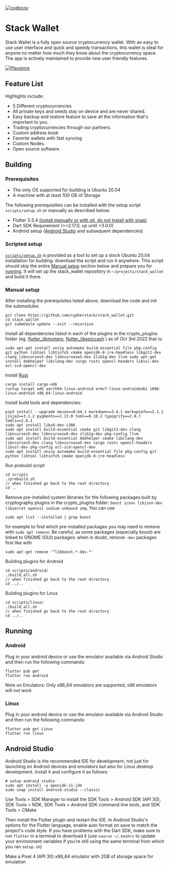 [![codecov](https://codecov.io/gh/cypherstack/stack_wallet/branch/main/graph/badge.svg?token=PM1N56UTEW)](https://codecov.io/gh/cypherstack/stack_wallet)

# Stack Wallet
Stack Wallet is a fully open source cryptocurrency wallet. With an easy to use user interface and quick and speedy transactions, this wallet is ideal for anyone no matter how much they know about the cryptocurrency space. The app is actively maintained to provide new user friendly features.

[![Playstore](https://bluewallet.io/img/play-store-badge.svg)](https://play.google.com/store/apps/details?id=com.cypherstack.stackwallet)

## Feature List

Highlights include:
- 5 Different cryptocurrencies
- All private keys and seeds stay on device and are never shared.
- Easy backup and restore feature to save all the information that's important to you.
- Trading cryptocurrencies through our partners.
- Custom address book
- Favorite wallets with fast syncing
- Custom Nodes.
- Open source software.

## Building
### Prerequisites
- The only OS supported for building is Ubuntu 20.04
- A machine with at least 100 GB of Storage

The following prerequisities can be installed with the setup script `scripts/setup.sh` or manually as described below:

- Flutter 3.3.4 [(install manually or with git, do not install with snap)](https://docs.flutter.dev/get-started/install)
- Dart SDK Requirement (>=2.17.0, up until <3.0.0)
- Android setup ([Android Studio](https://developer.android.com/studio) and subsequent dependencies)

### Scripted setup
[`scripts/setup.sh`](https://github.com/cypherstack/stack_wallet/blob/main/scripts/setup.sh) is provided as a tool to set up a stock Ubuntu 20.04 installation for building: download the script and run it anywhere.  This script should skip the entire [Manual setup](#manual-setup) section below and prepare you for [running](#running).  It will set up the stack_wallet repository in `~/projects/stack_wallet` and build it there. 

### Manual setup
After installing the prerequisites listed above, download the code and init the submodules
```
git clone https://github.com/cypherstack/stack_wallet.git
cd stack_wallet
git submodule update --init --recursive
```

Install all dependencies listed in each of the plugins in the crypto_plugins folder (eg. [flutter_libmonero](https://github.com/cypherstack/flutter_libmonero/blob/main/howto-build-android.md), [flutter_libepiccash](https://github.com/cypherstack/flutter_libepiccash) ) as of Oct 3rd 2022 that is:
```
sudo apt-get install unzip automake build-essential file pkg-config git python libtool libtinfo5 cmake openjdk-8-jre-headless libgit2-dev clang libncurses5-dev libncursesw5-dev zlib1g-dev llvm sudo apt-get install debhelper libclang-dev cargo rustc opencl-headers libssl-dev ocl-icd-opencl-dev
```

Install [Rust](https://www.rust-lang.org/tools/install)
```
cargo install cargo-ndk
rustup target add aarch64-linux-android armv7-linux-androideabi i686-linux-android x86_64-linux-android
```
Install build tools and dependencies:
```
pip3 install --upgrade meson==0.64.1 markdown==3.4.1 markupsafe==2.1.1 jinja2==3.1.2 pygments==2.13.0 toml==0.10.2 typogrify==2.0.7 tomli==2.0.1
sudo apt install libc6-dev-i386
sudo apt install build-essential cmake git libgit2-dev clang libncurses5-dev libncursesw5-dev zlib1g-dev pkg-config llvm 
sudo apt install build-essential debhelper cmake libclang-dev libncurses5-dev clang libncursesw5-dev cargo rustc opencl-headers libssl-dev pkg-config ocl-icd-opencl-dev
sudo apt install unzip automake build-essential file pkg-config git python libtool libtinfo5 cmake openjdk-8-jre-headless
```

Run prebuild script

```
cd scripts
./prebuild.sh
// when finished go back to the root directory
cd ..
```

Remove pre-installed system libraries for the following packages built by cryptography plugins in the crypto_plugins folder: `boost iconv libjson-dev libsecret openssl sodium unbound zmq`.  You can use
```
sudo apt list --installed | grep boost
```
for example to find which pre-installed packages you may need to remove with `sudo apt remove`.  Be careful, as some packages (especially boost) are linked to GNOME (GUI) packages: when in doubt, remove `-dev` packages first like with
```
sudo apt-get remove '^libboost.*-dev.*'
```
<!-- TODO: configure compiler to prefer built over system libraries -->

Building plugins for Android
```
cd scripts/android/
./build_all.sh
// when finished go back to the root directory
cd ../..
```

Building plugins for Linux

```
cd scripts/linux/
./build_all.sh
// when finished go back to the root directory
cd ../..
```

## Running
### Android
Plug in your android device or use the emulator available via Android Studio and then run the following commands:
```
flutter pub get
flutter run android
```

Note on Emulators: Only x86_64 emulators are supported, x86 emulators will not work

### Linux
Plug in your android device or use the emulator available via Android Studio and then run the following commands:
```
flutter pub get Linux
flutter run linux
```

## Android Studio
Android Studio is the recommended IDE for development, not just for launching on Android devices and emulators but also for Linux desktop development.  Install it and configure it as follows:
```
# setup android studio
sudo apt install -y openjdk-11-jdk
sudo snap install android-studio --classic
```

Use Tools > SDK Manager to install the SDK Tools > Android SDK (API 30), SDK Tools > NDK, SDK Tools > Android SDK command line tools, and SDK Tools > CMake

Then install the Flutter plugin and restart the IDE.  In Android Studio's options for the Flutter language, enable auto format on save to match the project's code style.  If you have problems with the Dart SDK, make sure to run `flutter` in a terminal to download it (use `source ~/.bashrc` to update your environment variables if you're still using the same terminal from which you ran `setup.sh`)

Make a Pixel 4 (API 30) x86_64 emulator with 2GB of storage space for emulation
